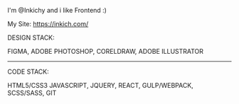 I'm @Inkichy and i like Frontend :)

My Site: https://inkich.com/

DESIGN STACK:

FIGMA,
ADOBE PHOTOSHOP,
CORELDRAW,
ADOBE ILLUSTRATOR

-------------------------------

CODE STACK:

HTML5/CSS3
JAVASCRIPT,
JQUERY,
REACT,
GULP/WEBPACK,
SCSS/SASS,
GIT
